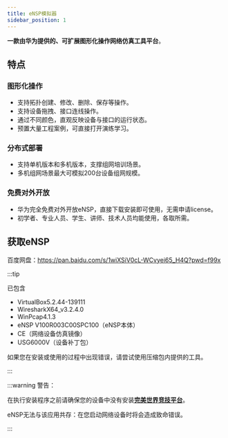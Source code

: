 ```yaml
---
title: eNSP模拟器
sidebar_position: 1
---
```


**一款由华为提供的、可扩展图形化操作网络仿真工具平台**。

## 特点

### 图形化操作

- 支持拓扑创建、修改、删除、保存等操作。
- 支持设备拖拽、接口连线操作。
- 通过不同颜色，直观反映设备与接口的运行状态。
- 预置大量工程案例，可直接打开演练学习。

### 分布式部署

- 支持单机版本和多机版本，支撑组网培训场景。
- 多机组网场景最大可模拟200台设备组网规模。

### 免费对外开放

- 华为完全免费对外开放eNSP，直接下载安装即可使用，无需申请license。
- 初学者、专业人员、学生、讲师、技术人员均能使用，各取所需。

## 获取eNSP

百度网盘：https://pan.baidu.com/s/1wiXSiV0cL-WCvyei65_H4Q?pwd=f99x

:::tip

已包含

- VirtualBox5.2.44-139111
- WiresharkX64_v3.2.4.0
- WinPcap4.1.3
- eNSP V100R003C00SPC100（eNSP本体）
- CE（网络设备仿真镜像）
- USG6000V（设备补丁包）

如果您在安装或使用的过程中出现错误，请尝试使用压缩包内提供的工具。

:::

:::warning 警告：

在执行安装程序之前请确保您的设备中没有安装[**完美世界竞技平台**](https://pvp.wanmei.com)。

eNSP无法与该应用共存：在您启动网络设备时将会造成致命错误。

:::

